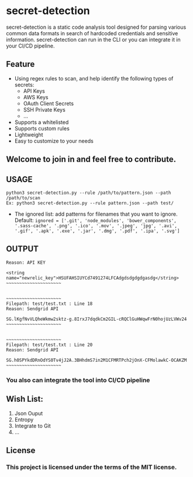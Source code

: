 # secret-detection
secret-detection is a static code analysis tool designed for parsing various common data formats in search of hardcoded credentials and sensitive information. secret-detection can run in the CLI or you can integrate it in your CI/CD pipeline.

## Feature
* Using regex rules to scan, and help identify the following types of secrets:
    * API Keys
    * AWS Keys
    * OAuth Client Secrets
    * SSH Private Keys
    * ...
 * Supports a whitelisted
 * Supports custom rules
 * Lightweight
 * Easy to customize to your needs 

## Welcome to join in and feel free to contribute.

## USAGE  
```python3 secret-detection.py --rule /path/to/pattern.json --path /path/to/scan```  
```Ex: python3 secret-detection.py --rule pattern.json --path test/```  

* The ignored list: add patterns for filenames that you want to ignore. Default: ```ignored = ['.git', 'node_modules', 'bower_components', '.sass-cache', '.png', '.ico', '.mov', '.jpeg', 'jpg', '.avi', '.gif', '.apk', '.exe', '.jar', '.dmg', '.pdf', '.ipa', '.svg']```

## OUTPUT
```Filepath: test/test.txt : Line 14
Reason: API KEY

<string name="newrelic_key">HSUFAHSIUYCd7491274LFCAdgdsdgdgdgasdg</string>
~~~~~~~~~~~~~~~~~~~~~


~~~~~~~~~~~~~~~~~~~~~
Filepath: test/test.txt : Line 18
Reason: Sendgrid API

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
~~~~~~~~~~~~~~~~~~~~~


~~~~~~~~~~~~~~~~~~~~~
Filepath: test/test.txt : Line 20
Reason: Sendgrid API

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
~~~~~~~~~~~~~~~~~~~~~

```

### You also can integrate the tool into CI/CD pipeline  

## Wish List:  
1. Json Ouput  
2. Entropy  
3. Integrate to Git 
4. ...

## License
### This project is licensed under the terms of the MIT license.
